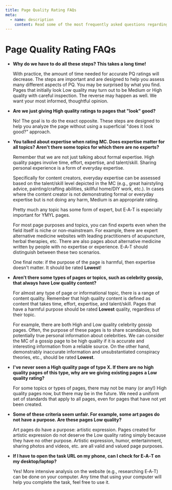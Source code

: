 ```yaml
---
title: Page Quality Rating FAQs
meta:
  - name: description
    content: Read some of the most frequently asked questions regarding the Google Search Quality Rater Guidelines.
---
```


# Page Quality Rating FAQs

- **Why do we have to do all these steps? This takes a long time!**

  With practice, the amount of time needed for accurate PQ ratings will decrease. The steps are important and are designed to help you assess many different aspects of PQ. You may be surprised by what you find. Pages that initially look Low quality may turn out to be Medium or High quality with careful inspection. The reverse may happen as well. We want your most informed, thoughtful opinion.

- **Are we just giving High quality ratings to pages that "look" good?**

  No! The goal is to do the exact opposite. These steps are designed to help you analyze the page without using a superficial "does it look good?" approach.

- **You talked about expertise when rating MC. Does expertise matter for all topics? Aren't there some topics for which there are no experts?**

  Remember that we are not just talking about formal expertise. High quality pages involve time, effort, expertise, and talent/skill. Sharing personal experience is a form of everyday expertise.

  Specifically for content creators, everyday expertise can be assessed based on the talent/skill level depicted in the MC (e.g., great hair­styling advice, painting/crafting abilities, skillful home/DIY work, etc.). In cases where the content creator is not demonstrating formal or everyday expertise but is not doing any harm, Medium is an appropriate rating.

  Pretty much any topic has some form of expert, but E‑A‑T is especially important for YMYL pages.

  For most page purposes and topics, you can find experts even when the field itself is niche or non-mainstream. For example, there are expert alternative medicine websites with leading practitioners of acupuncture, herbal therapies, etc. There are also pages about alternative medicine written by people with no expertise or experience. E‑A‑T should distinguish between these two scenarios.

  One final note: if the purpose of the page is harmful, then expertise doesn't matter. It should be rated **Lowest**!

- **Aren't there some types of pages or topics, such as celebrity gossip, that always have Low quality content?**

  For almost any type of page or informational topic, there is a range of content quality. Remember that high quality content is defined as content that takes time, effort, expertise, and talent/skill. Pages that have a harmful purpose should be rated **Lowest** quality, regardless of their topic.

  For example, there are both High and Low quality celebrity gossip pages. Often, the purpose of these pages is to share scandalous, but potentially true personal information about celebrities. We can consider the MC of a gossip page to be high quality if it is accurate and interesting information from a reliable source. On the other hand, demonstrably inaccurate information and unsubstantiated conspiracy theories, etc., should be rated **Lowest**.

- **I've never seen a High quality page of type X. If there are no high quality pages of this type, why are we giving existing pages a Low quality rating?**

  For some topics or types of pages, there may not be many (or any!) High quality pages now, but there may be in the future. We need a uniform set of standards that apply to all pages, even for pages that have not yet been created.

- **Some of these criteria seem unfair. For example, some art pages do not have a purpose. Are these pages Low quality?**

  Art pages do have a purpose: artistic expression. Pages created for artistic expression do not deserve the Low quality rating simply because they have no other purpose. Artistic expression, humor, entertainment, sharing photos and videos, etc. are all valid and valued page purposes.

- **If I have to open the task URL on my phone, can I check for E‑A‑T on my desktop/laptop?**

  Yes! More intensive analysis on the website (e.g., researching E‑A‑T) can be done on your computer. Any time that using your computer will help you complete the task, feel free to use it.

